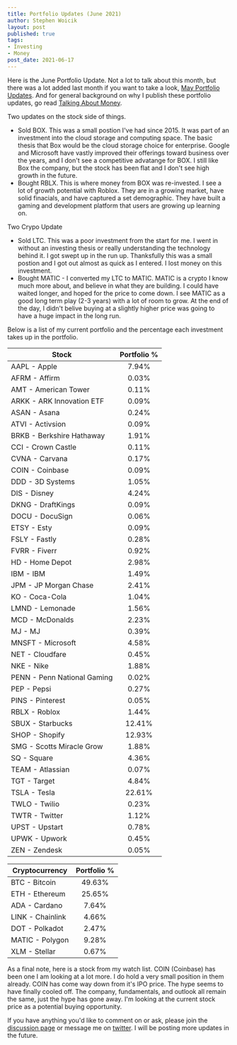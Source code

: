 ```yaml
---
title: Portfolio Updates (June 2021)
author: Stephen Woicik
layout: post
published: true
tags:
- Investing
- Money
post_date: 2021-06-17
---
```

Here is the June Portfolio Update. Not a lot to talk about this month, but there was a lot added last month if you want to take a look, [May Portfolio Updates](https://swoicik.com/2021/may-portfolio-updates). And for general background on why I publish these portfolio updates, go read [Talking About Money](https://swoicik.com/2020/talk-about-money).

Two updates on the stock side of things.
- Sold BOX. This was a small postion I've had since 2015. It was part of an investment into the cloud storage and computing space. The basic thesis that Box would be the cloud storage choice for enterprise. Google and Microsoft have vastly improved their offerings toward business over the years, and I don't see a competitive advatange for BOX. I still like Box the company, but the stock has been flat and I don't see high growth in the future.
- Bought RBLX. This is where money from BOX was re-invested. I see a lot of growth potential with Roblox. They are in a growing market, have solid finacials, and have captured a set demographic. They have built a gaming and development platform that users are growing up learning on. 

Two Crypo Update
- Sold LTC. This was a poor investment from the start for me. I went in without an investing thesis or really understanding the technology behind it. I got swept up in the run up. Thanksfully this was a small postion and I got out almost as quick as I entered. I lost money on this investment. 
- Bought MATIC - I converted my LTC to MATIC. MATIC is a crypto I know much more about, and believe in what they are building. I could have waited longer, and hoped for the price to come down. I see MATIC as a good long term play (2-3 years) with a lot of room to grow. At the end of the day, I didn't belive buying at a slightly higher price was going to have a huge impact in the long run. 

Below is a list of my current portfolio and the percentage each investment takes up in the portfolio.

| Stock                       | Portfolio % |
| ---                         | :---:       |
| AAPL - Apple                | 7.94%       |
| AFRM - Affirm               | 0.03%       |
| AMT - American Tower        | 0.11%       |
| ARKK - ARK Innovation ETF   | 0.09%       |
| ASAN - Asana                | 0.24%       |
| ATVI - Activsion            | 0.09%       |
| BRKB - Berkshire Hathaway   | 1.91%       |
| CCI - Crown Castle          | 0.11%       |
| CVNA - Carvana              | 0.17%       |
| COIN - Coinbase             | 0.09%       |
| DDD - 3D Systems            | 1.05%       |
| DIS - Disney                | 4.24%       |
| DKNG - DraftKings           | 0.09%       |
| DOCU - DocuSign             | 0.06%       |
| ETSY - Esty                 | 0.09%       |
| FSLY - Fastly               | 0.28%       |
| FVRR - Fiverr               | 0.92%       |
| HD - Home Depot             | 2.98%       |
| IBM - IBM                   | 1.49%       |
| JPM - JP Morgan Chase       | 2.41%       |
| KO - Coca-Cola              | 1.04%       |
| LMND - Lemonade             | 1.56%       |
| MCD - McDonalds             | 2.23%       |
| MJ - MJ                     | 0.39%       |
| MNSFT - Microsoft           | 4.58%       |
| NET - Cloudfare             | 0.45%       |
| NKE - Nike                  | 1.88%       |
| PENN - Penn National Gaming | 0.02%       |
| PEP - Pepsi                 | 0.27%       |
| PINS - Pinterest            | 0.05%       |
| RBLX - Roblox               | 1.44%       |
| SBUX - Starbucks            | 12.41%      |
| SHOP - Shopify              | 12.93%      |
| SMG - Scotts Miracle Grow   | 1.88%       |
| SQ - Square                 | 4.36%       |
| TEAM - Atlassian            | 0.07%       |
| TGT - Target                | 4.84%       |
| TSLA - Tesla                | 22.61%      |
| TWLO - Twilio               | 0.23%       |
| TWTR - Twitter              | 1.12%       |
| UPST - Upstart              | 0.78%       |
| UPWK - Upwork               | 0.45%       |
| ZEN - Zendesk               | 0.05%       |


| Cryptocurrency              | Portfolio % |
| ---                         | :---:       |
| BTC - Bitcoin               | 49.63%      |
| ETH - Ethereum              | 25.65%      |
| ADA - Cardano               | 7.64%       |
| LINK - Chainlink            | 4.66%       |
| DOT - Polkadot              | 2.47%       |
| MATIC - Polygon             | 9.28%       |
| XLM - Stellar               | 0.67%       |

As a final note, here is a stock from my watch list. COIN (Coinbase) has been one I am looking at a lot more. I do hold a very small position in them already. COIN has come way down from it's IPO price. The hype seems to have finally cooled off. The company, fundamentals, and outlook all remain the same, just the hype has gone away. I'm looking at the current stock price as a potential buying opportunity. 

If you have anything you'd like to comment on or ask, please join the [discussion page](https://github.com/swoicik/swoicik.github.io/discussions/13) or message me on [twitter](https://twitter.com/swoicik). I will be posting more updates in the future. 
